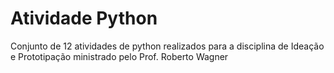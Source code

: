 <h1>Atividade Python</h1>
<p>Conjunto de 12 atividades de python realizados para a disciplina de Ideação e Prototipação ministrado pelo Prof. Roberto Wagner</p>
